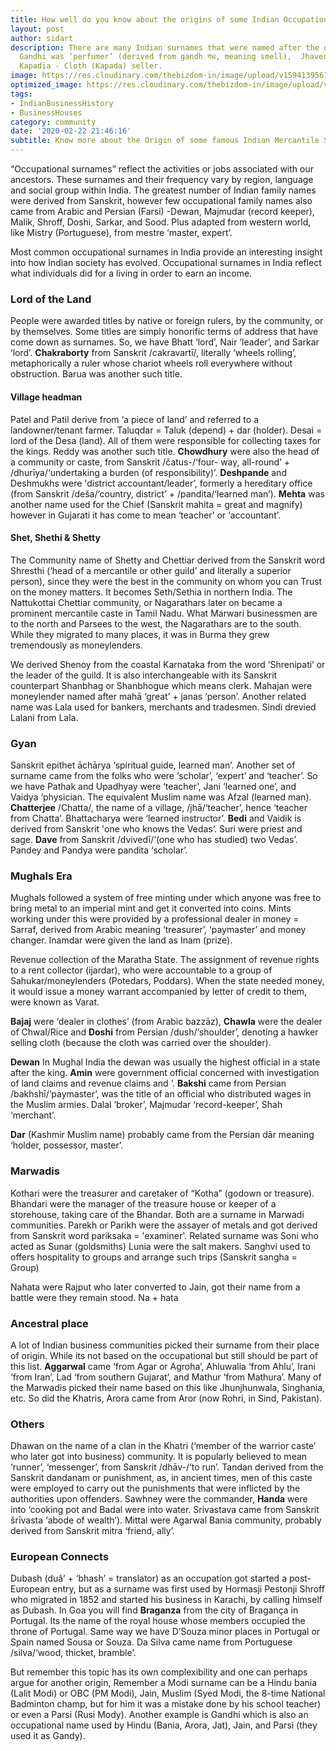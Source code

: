```yaml
---
title: How well do you know about the origins of some Indian Occupational Surnames?
layout: post
author: sidart
description: There are many Indian surnames that were named after the occupation.
  Gandhi was ‘perfumer’ (derived from gandh गंध, meaning smell),  Jhaveri, the ‘jeweller’,
  Kapadia - Cloth (Kapada) seller.
image: https://res.cloudinary.com/thebizdom-in/image/upload/v1594139561/Surname_fgezuh.png
optimized_image: https://res.cloudinary.com/thebizdom-in/image/upload/v1594139561/Surname_fgezuh.png
tags:
- IndianBusinessHistory
- BusinessHouses
category: community
date: '2020-02-22 21:46:16'
subtitle: Know more about the Origin of some famous Indian Mercantile Surname.
---
```


“Occupational surnames” reflect the activities or jobs associated with our ancestors. These surnames and their frequency vary by region, language and social group within India. 
The greatest number of Indian family names were derived from Sanskrit, however few occupational family names also came from Arabic and Persian (Farsi) -Dewan, Majmudar (record keeper), Malik, Shroff, Doshi, Sarkar, and Sood.  Plus adapted from western world, like Mistry (Portuguese), from mestre ‘master, expert’.

Most common occupational surnames in India provide an interesting insight into how Indian society has evolved. Occupational surnames in India reflect what individuals did for a living in order to earn an income. 

### Lord of the Land
People were awarded titles by native or foreign rulers, by the community, or by themselves. Some titles are simply honorific terms of address that have come down as surnames.  So, we have Bhatt ‘lord’,  Nair ‘leader’,  and Sarkar ‘lord’.
**Chakraborty** from Sanskrit /cakravartī/, literally ‘wheels rolling’, metaphorically a ruler whose chariot wheels roll everywhere without obstruction. Barua was another such title. 

#### Village headman
Patel and Patil derive from ‘a piece of land’ and referred to a landowner/tenant farmer. Taluqdar = Taluk (depend) + dar (holder). Desai = lord of the Desa (land). All of them were responsible for collecting taxes for the kings. Reddy was another such title. 
**Chowdhury** were also the head of a community or caste, from Sanskrit /čatus-/‘four- way, all-round’ + /dhurīya/‘undertaking a burden (of responsibility)’. **Deshpande** and Deshmukhs were 'district accountant/leader’, formerly a hereditary office (from Sanskrit /deša/‘country, district’ + /pandita/‘learned man’). **Mehta** was another name used for the Chief (Sanskrit mahita = great and magnify) however in Gujarati it has come to mean ‘teacher’ or ‘accountant’. 
#### Shet, Shethi & Shetty
The Community name of Shetty and Chettiar derived from the Sanskrit word Shresthi (‘head of a mercantile or other guild’ and literally a superior person), since they were the best in the community on whom you can Trust on the money matters. It becomes Seth/Sethia in northern India. 
The Nattukottai Chettiar community, or Nagarathars later on became a prominent mercantile caste in Tamil Nadu. What Marwari businessmen are to the north and Parsees to the west, the Nagarathars are to the south. While they migrated to many places, it was in Burma they grew tremendously as moneylenders. 

We derived Shenoy from the coastal Karnataka from the word ‘Shrenipati’ or the leader of the guild. It is also interchangeable with its Sanskrit counterpart Shanbhag or Shanbhogue which means clerk. Mahajan were moneylender named after mahā ‘great’ + janas ‘person’.
Another related name was Lala used for bankers, merchants and tradesmen. Sindi drevied Lalani from Lala.


### Gyan
Sanskrit epithet āchārya ‘spiritual guide, learned man’. Another set of surname came from the folks who were ‘scholar’, ‘expert’ and ‘teacher’. So we have  Pathak and Upadhyay were ‘teacher’, Jani ‘learned one’,  and Vaidya ‘physician. The equivalent Muslim name was Afzal (learned man). 
**Chatterjee** /Chatta/, the name of a village,  /jhā/‘teacher’, hence ‘teacher from Chatta’. Bhattacharya were ‘learned instructor’. **Bedi** and Vaidik is derived from Sanskrit 'one who knows the Vedas’. Suri were priest and sage. **Dave** from Sanskrit /dvivedī/‘(one who has studied) two Vedas’.  Pandey and Pandya were pandita ‘scholar’.
### Mughals Era
Mughals followed a system of free minting under which anyone was free to bring metal to an imperial mint and get it converted into coins. Mints working under this were provided by a professional dealer in money = Sarraf, derived from Arabic meaning ‘treasurer’, ‘paymaster’ and money changer.
Inamdar were given the land as Inam (prize). 

Revenue collection of the Maratha State. The assignment of revenue rights to a rent collector (ijardar), who were accountable to a group of Sahukar/moneylenders (Potedars, Poddars). When the state needed money, it would issue a money warrant accompanied by letter of credit to them, were known as Varat.

**Bajaj** were ‘dealer in clothes’ (from Arabic bazzāz),  **Chawla** were the dealer of Chwal/Rice and **Doshi** from Persian /dush/‘shoulder’, denoting a hawker selling cloth (because the cloth was carried over the shoulder). 

**Dewan** In Mughal India the dewan was usually the highest official in a state after the king.  **Amin** were government official concerned with investigation of land claims and revenue claims and ’.
**Bakshi** came from Persian /bakhshī/‘paymaster’,  was the title of an official who distributed wages in the Muslim armies. Dalal ‘broker’, Majmudar ‘record-keeper’,  Shah ‘merchant’. 

**Dar** (Kashmir Muslim name) probably came from the Persian dār meaning ‘holder, possessor, master’.

### Marwadis
Kothari were the treasurer and caretaker of “Kotha” (godown or treasure). Bhandari were the manager of the treasure house or keeper of a storehouse, taking care of the Bhandar. Both are a surname in Marwadi communities.
Parekh or Parikh were the assayer of metals and got derived from Sanskrit word pariksaka = 'examiner'. Related surname was Soni who acted as Sunar (goldsmiths)
Lunia were the salt makers. 
Sanghvi used to offers hospitality to groups and arrange such trips (Sanskrit sangha = Group)

Nahata were Rajput who later converted to Jain, got their name from a battle were they remain stood. Na + hata

### Ancestral place
A lot of Indian business communities picked their surname from their place of origin. While its not based on the occupational but still should be part of this list. 
**Aggarwal** came ‘from Agar or Agroha’, Ahluwalia ‘from Ahlu’, Irani ‘from Iran’, Lad ‘from southern Gujarat’, and Mathur ‘from Mathura’.  Many of the Marwadis picked their name based on this like Jhunjhunwala, Singhania, etc. So did the Khatris, Arora came from Aror (now Rohri, in Sind, Pakistan). 

### Others
Dhawan on the name of a clan in the Khatri (‘member of the warrior caste’ who later got into business) community. It is popularly believed to mean ‘runner’, ‘messenger’, from Sanskrit /dhāv-/‘to run’.  Tandan derived from the Sanskrit dandanam or punishment, as, in ancient times, men of this caste were employed to carry out the punishments that were inflicted by the authorities upon offenders. Sawhney were the commander, **Handa** were into ‘cooking pot and Badal were into water. 
Srivastava came  from Sanskrit šrīvasta ‘abode of wealth’). Mittal were Agarwal Bania community, probably derived from Sanskrit mitra ‘friend, ally’. 
### European Connects 
Dubash (duâ’ + ‘bhash’ = translator) as an occupation got started a post-European entry, but as a surname was first used by Hormasji Pestonji Shroff who migrated in 1852 and started his business in Karachi, by calling himself as Dubash. In Goa you will find **Braganza** from the city of Bragança in Portugal.  Its the name of the royal house whose members occupied the throne of Portugal. Same way we have D’Souza minor places in Portugal or Spain named Sousa or Souza.
Da Silva came  name from Portuguese /silva/‘wood, thicket, bramble’. 


But remember this topic has its own complexibility and one can perhaps argue for another origin, Remember a Modi surname can be a Hindu bania (Lalit Modi) or OBC (PM Modi), Jain, Muslim (Syed Modi, the 8-time National Badminton champ, but for him it was a mistake done by his school teacher) or even a Parsi (Rusi Mody). 
Another example is Gandhi which is also an occupational name used by  Hindu (Bania, Arora, Jat), Jain, and Parsi (they used it as Gandy).
